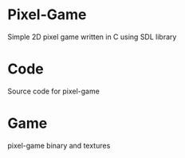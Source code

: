 # Pixel-Game
Simple 2D pixel game written in C using SDL library

<h1> Code </h1>
Source code for pixel-game

<h1> Game </h1>
pixel-game binary and textures
